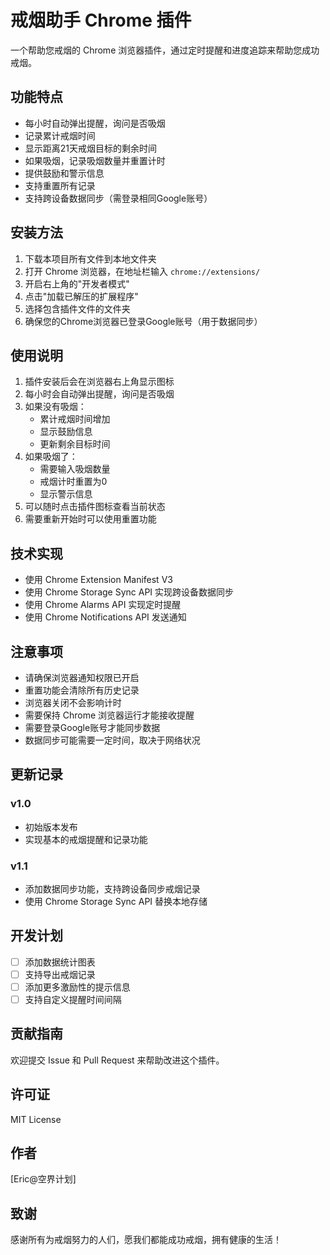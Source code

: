 # 戒烟助手 Chrome 插件

一个帮助您戒烟的 Chrome 浏览器插件，通过定时提醒和进度追踪来帮助您成功戒烟。

## 功能特点

- 每小时自动弹出提醒，询问是否吸烟
- 记录累计戒烟时间
- 显示距离21天戒烟目标的剩余时间
- 如果吸烟，记录吸烟数量并重置计时
- 提供鼓励和警示信息
- 支持重置所有记录
- 支持跨设备数据同步（需登录相同Google账号）

## 安装方法

1. 下载本项目所有文件到本地文件夹
2. 打开 Chrome 浏览器，在地址栏输入 `chrome://extensions/`
3. 开启右上角的"开发者模式"
4. 点击"加载已解压的扩展程序"
5. 选择包含插件文件的文件夹
6. 确保您的Chrome浏览器已登录Google账号（用于数据同步）

## 使用说明

1. 插件安装后会在浏览器右上角显示图标
2. 每小时会自动弹出提醒，询问是否吸烟
3. 如果没有吸烟：
   - 累计戒烟时间增加
   - 显示鼓励信息
   - 更新剩余目标时间
4. 如果吸烟了：
   - 需要输入吸烟数量
   - 戒烟计时重置为0
   - 显示警示信息
5. 可以随时点击插件图标查看当前状态
6. 需要重新开始时可以使用重置功能

## 技术实现

- 使用 Chrome Extension Manifest V3
- 使用 Chrome Storage Sync API 实现跨设备数据同步
- 使用 Chrome Alarms API 实现定时提醒
- 使用 Chrome Notifications API 发送通知

## 注意事项

- 请确保浏览器通知权限已开启
- 重置功能会清除所有历史记录
- 浏览器关闭不会影响计时
- 需要保持 Chrome 浏览器运行才能接收提醒
- 需要登录Google账号才能同步数据
- 数据同步可能需要一定时间，取决于网络状况

## 更新记录

### v1.0
- 初始版本发布
- 实现基本的戒烟提醒和记录功能

### v1.1
- 添加数据同步功能，支持跨设备同步戒烟记录
- 使用 Chrome Storage Sync API 替换本地存储

## 开发计划

- [ ] 添加数据统计图表
- [ ] 支持导出戒烟记录
- [ ] 添加更多激励性的提示信息
- [ ] 支持自定义提醒时间间隔

## 贡献指南

欢迎提交 Issue 和 Pull Request 来帮助改进这个插件。

## 许可证

MIT License

## 作者

[Eric@空界计划]

## 致谢

感谢所有为戒烟努力的人们，愿我们都能成功戒烟，拥有健康的生活！